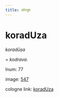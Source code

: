 ```yaml
---
title: कोरदूष
---
```


# koradUza

<i>koradūṣa</i>  <div n="lb" />= <i>kodrava.</i>

lnum: 77

image: [547](https://www.sanskrit-lexicon.uni-koeln.de/scans/csl-apidev/servepdf.php?dict=snp&page=547)

cologne link: [koradUza](https://sanskrit-lexicon.uni-koeln.de/scans/csl-apidev/getword.php?dict=snp&key=koradUza)

